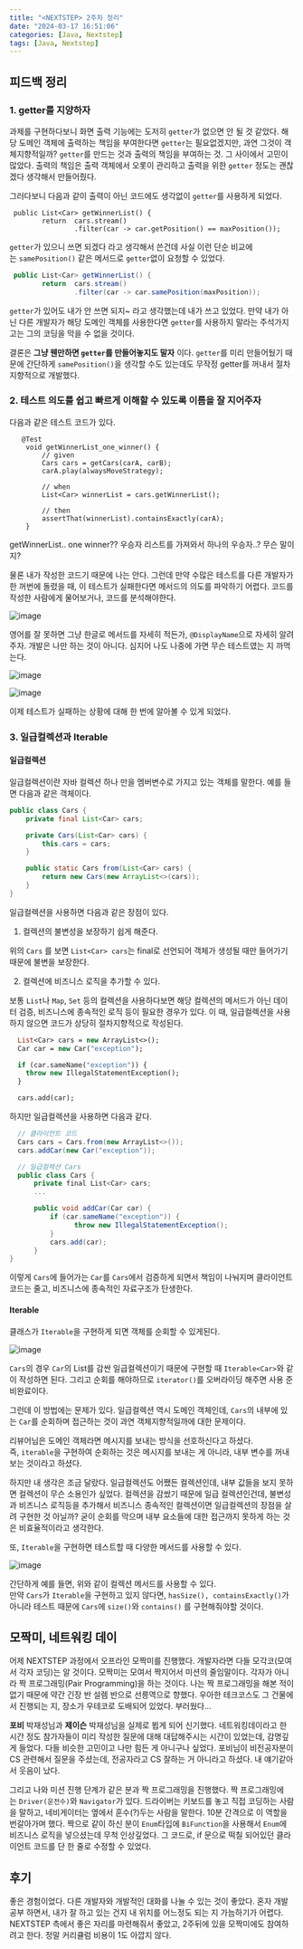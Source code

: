 ```yaml
---
title: "<NEXTSTEP> 2주차 정리"
date: "2024-03-17 16:51:06"
categories: [Java, Nextstep]
tags: [Java, Nextstep]
---
```


## 피드백 정리

### 1. getter를 지양하자
과제를 구현하다보니 화면 출력 기능에는 도저히 `getter`가 없으면 안 될 것 같았다. 해당 도메인 객체에 출력하는 책임을 부여한다면 `getter`는 필요없겠지만, 과연 그것이 객체지향적일까? `getter`를 만드는 것과 출력의 책임을 부여하는 것. 그 사이에서 고민이 많았다. 출력의 책임은 출력 객체에서 오롯이 관리하고 출력을 위한 `getter` 정도는 괜찮겠다 생각해서 만들어줬다.

그러다보니 다음과 같이 출력이 아닌 코드에도 생각없이 `getter`를 사용하게 되었다.

```sas
 public List<Car> getWinnerList() {
        return  cars.stream()
                .filter(car -> car.getPosition() == maxPosition());
```

`getter`가 있으니 쓰면 되겠다 라고 생각해서 쓴건데 사실 이런 단순 비교에는 `samePosition()` 같은 메서드로 `getter`없이 요청할 수 있었다.

```csharp
 public List<Car> getWinnerList() {
        return  cars.stream()
                .filter(car -> car.samePosition(maxPosition));
```

`getter`가 있어도 내가 안 쓰면 되지~ 라고 생각했는데 내가 쓰고 있었다. 만약 내가 아닌 다른 개발자가 해당 도메인 객체를 사용한다면 `getter`를 사용하지 말라는 주석가지고는 그의 코딩을 막을 수 없을 것이다.

결론은 **그냥 웬만하면 `getter`를 만들어놓지도 말자** 이다. `getter`를 미리 만들어뒀기 때문에 간단하게 `samePosition()`을 생각할 수도 있는데도 무작정 getter를 꺼내서 절차지향적으로 개발했다.

### 2. 테스트 의도를 쉽고 빠르게 이해할 수 있도록 이름을 잘 지어주자

다음과 같은 테스트 코드가 있다.

```reasonml
   @Test
    void getWinnerList_one_winner() {    
        // given
        Cars cars = getCars(carA, carB);
        carA.play(alwaysMoveStrategy);

        // when
        List<Car> winnerList = cars.getWinnerList();

        // then
        assertThat(winnerList).containsExactly(carA);
    }
```

getWinnerList.. one winner?? 우승자 리스트를 가져와서 하나의 우승자..? 무슨 말이지?

물론 내가 작성한 코드기 때문에 나는 안다. 그런데 만약 수많은 테스트를 다른 개발자가 한 꺼번에 돌렸을 때, 이 테스트가 실패한다면 메서드의 의도를 파악하기 어렵다. 코드를 작성한 사람에게 물어보거나, 코드를 분석해야한다.

![image](/assets/img/2024-11-14-NEXTSTEP-2주차-정리/Pasted-image-20241114231647.png)

영어를 잘 못하면 그냥 한글로 메서드를 자세히 적든가, `@DisplayName`으로 자세히 알려주자. 개발은 나만 하는 것이 아니다. 심지어 나도 나중에 가면 무슨 테스트였는 지 까먹는다.

![image](/assets/img/2024-11-14-NEXTSTEP-2주차-정리/Pasted-image-20241114231655.png)

![image](/assets/img/2024-11-14-NEXTSTEP-2주차-정리/Pasted-image-20241114231659.png)

이제 테스트가 실패하는 상황에 대해 한 번에 알아볼 수 있게 되었다.

### 3. 일급컬렉션과 Iterable
#### 일급컬렉션

일급컬렉션이란 자바 컬렉션 하나 만을 멤버변수로 가지고 있는 객체를 말한다. 예를 들면 다음과 같은 객체이다.

```java
public class Cars {
    private final List<Car> cars;

    private Cars(List<Car> cars) {
        this.cars = cars;
    }

    public static Cars from(List<Car> cars) {
        return new Cars(new ArrayList<>(cars));
    }
}
```

일급컬렉션을 사용하면 다음과 같은 장점이 있다.

1. 컬렉션의 불변성을 보장하기 쉽게 해준다.

위의 `Cars` 를 보면 `List<Car> cars`는 final로 선언되어 객체가 생성될 때만 들어가기 때문에 불변을 보장한다.

2. 컬렉션에 비즈니스 로직을 추가할 수 있다.

보통 `List`나 `Map`, `Set` 등의 컬렉션을 사용하다보면 해당 컬렉션의 메서드가 아닌 데이터 검증, 비즈니스에 종속적인 로직 등이 필요한 경우가 있다. 이 때, 일급컬렉션을 사용하지 않으면 코드가 상당히 절차지향적으로 작성된다.

```haxe
  List<Car> cars = new ArrayList<>();
  Car car = new Car("exception");

  if (car.sameName("exception")) {
    throw new IllegalStatementException();
  }

  cars.add(car);
```

하지만 일급컬렉션을 사용하면 다음과 같다.

```csharp
  // 클라이언트 코드
  Cars cars = Cars.from(new ArrayList<>());  
  cars.addCar(new Car("exception"));

  // 일급컬렉션 Cars
  public class Cars {
      private final List<Car> cars;
      ...

      public void addCar(Car car) {
          if (car.sameName("exception")) {
                throw new IllegalStatementException();
          }
          cars.add(car);
      }
}
```

이렇게 `Cars`에 들어가는 `Car`를 `Cars`에서 검증하게 되면서 책임이 나눠지며 클라이언트 코드는 줄고, 비즈니스에 종속적인 자료구조가 탄생한다.

#### Iterable

클래스가 `Iterable`을 구현하게 되면 객체를 순회할 수 있게된다.

![image](/assets/img/2024-11-14-NEXTSTEP-2주차-정리/Pasted-image-20241114231714.png)

`Cars`의 경우 `Car`의 List를 감싼 일급컬렉션이기 때문에 구현할 때 `Iterable<Car>`와 같이 작성하면 된다. 그리고 순회를 해야하므로 `iterator()`를 오버라이딩 해주면 사용 준비완료이다.

그런데 이 방법에는 문제가 있다. 일급컬렉션 역시 도메인 객체인데, `Cars`의 내부에 있는 `Car`를 순회하며 접근하는 것이 과연 객체지향적일까에 대한 문제이다.

리뷰어님은 도메인 객체라면 메시지를 보내는 방식을 선호하신다고 하셨다. 즉, `iterable`을 구현하여 순회하는 것은 메시지를 보내는 게 아니라, 내부 변수를 꺼내보는 것이라고 하셨다.

하지만 내 생각은 조금 달랐다. 일급컬렉션도 어쨌든 컬렉션인데, 내부 값들을 보지 못하면 컬렉션이 무슨 소용인가 싶었다. 컬렉션을 감쌌기 때문에 일급 컬렉션인건데, 불변성과 비즈니스 로직등을 추가해서 비즈니스 종속적인 컬렉션이면 일급컬렉션의 장점을 살려 구현한 것 아닐까? 굳이 순회를 막으며 내부 요소들에 대한 접근까지 못하게 하는 것은 비효율적이라고 생각한다.

또, `Iterable`을 구현하면 테스트할 때 다양한 메서드를 사용할 수 있다.

![image](/assets/img/2024-11-14-NEXTSTEP-2주차-정리/Pasted-image-20241114231724.png)

간단하게 예를 들면, 위와 같이 컬렉션 메서드를 사용할 수 있다.  
만약 `Cars`가 `Iterable`을 구현하고 있지 않다면, `hasSize(), containsExactly()`가 아니라 테스트 때문에 `Cars`에 `size()`와 `contains()` 를 구현해줘야할 것이다.

## 모짝미, 네트워킹 데이

어제 NEXTSTEP 과정에서 오프라인 모짝미를 진행했다. 개발자라면 다들 모각코(모여서 각자 코딩)는 알 것이다. 모짝미는 모여서 짝지어서 미션의 줄임말이다. 각자가 아니라 짝 프로그래밍(Pair Programming)을 하는 것이다. 나는 짝 프로그래밍을 해본 적이 없기 때문에 약간 긴장 반 설렘 반으로 선릉역으로 향했다. 우아한 테크코스도 그 건물에서 진행되는 지, 장소가 우테코로 도배되어 있었다. 부러웠다...

**포비** 박재성님과 **제이슨** 박재성님을 실제로 뵙게 되어 신기했다. 네트워킹데이라고 한 시간 정도 참가자들이 미리 작성한 질문에 대해 대답해주시는 시간이 있었는데, 감명깊게 들었다. 다들 비슷한 고민이고 나만 힘든 게 아니구나 싶었다. 포비님이 비전공자분이 CS 관련해서 질문을 주셨는데, 전공자라고 CS 잘하는 거 아니라고 하셨다. 내 얘기같아서 웃음이 났다.

그리고 나와 미션 진행 단계가 같은 분과 짝 프로그래밍을 진행했다. 짝 프로그래밍에는 `Driver(운전수)`와 `Navigator`가 있다. 드라이버는 키보드를 놓고 직접 코딩하는 사람을 말하고, 네비게이터는 옆에서 훈수(?)두는 사람을 말한다. 10분 간격으로 이 역할을 번갈아가며 했다. 짝으로 같이 하신 분이 `Enum`타입에 `BiFunction`을 사용해서 `Enum`에 비즈니스 로직을 넣으셨는데 무척 인상깊었다. 그 코드로, if 문으로 떡칠 되어있던 클라이언트 코드를 단 한 줄로 수정할 수 있었다.

## 후기

좋은 경험이었다. 다른 개발자와 개발적인 대화를 나눌 수 있는 것이 좋았다. 혼자 개발공부 하면서, 내가 잘 하고 있는 건지 내 위치를 어느정도 되는 지 가늠하기가 어렵다. NEXTSTEP 측에서 좋은 자리를 마련해줘서 좋았고, 2주뒤에 있을 모짝미에도 참여하려고 한다. 정말 커리큘럼 비용이 1도 아깝지 않다.
